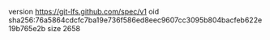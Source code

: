 version https://git-lfs.github.com/spec/v1
oid sha256:76a5864cdcfc7ba19e736f586ed8eec9607cc3095b804bacfeb622e19b765e2b
size 2658
